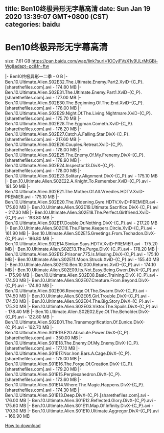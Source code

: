 
title: Ben10终极异形无字幕高清
date: Sun Jan 19 2020 13:39:07 GMT+0800 (CST)    
categories: baidu
---

# Ben10终极异形无字幕高清
size: 7.61 GB
 https://pan.baidu.com/wap/link?surl=1OCyjFVsX1v9ULrMtGBi-Wg&adapt=pc&fr=ftw
 
|- Ben10终极异形一二季 - 0 B
|- Ben.10.Ultimate.Alien.S02E32.The.Ultimate.Enemy.Part2.XviD-{C_P}.[sharethefiles.com].avi - 174.80 MB
|- Ben.10.Ultimate.Alien.S02E31.The.Ultimate.Enemy.Part1.XviD-{C_P}.[sharethefiles.com].avi - 177.00 MB
|- Ben.10.Ultimate.Alien.S02E30.The.Beginning.Of.The.End.XviD-{C_P}.[sharethefiles.com].avi - 176.00 MB
|- Ben.10.Ultimate.Alien.S02E29.Night.Of.The.Living.Nightmare.XviD-{C_P}.[sharethefiles.com].avi - 175.70 MB
|- Ben.10.Ultimate.Alien.S02E28.The.Eggman.Cometh.XviD-{C_P}.[sharethefiles.com].avi - 176.20 MB
|- Ben.10.Ultimate.Alien.S02E27.Catch.A.Falling.Star.DivX-{C_P}.[sharethefiles.com].avi - 217.60 MB
|- Ben.10.Ultimate.Alien.S02E26.Couples.Retreat.XviD-{C_P}.[sharethefiles.com].avi - 178.00 MB
|- Ben.10.Ultimate.Alien.S02E25.The.Enemy.Of.My.Frenemy.DivX-{C_P}.[sharethefiles.com].avi - 178.90 MB
|- Ben.10.Ultimate.Alien.S02E24.Inspector.13.DivX-{C_P}.[sharethefiles.com].avi - 178.00 MB
|- Ben.10.Ultimate.Alien.S02E23.Solitary.Alignment.DivX-{C_P}.avi - 175.10 MB
|- Ben.10.Ultimate.Alien.S02E22.A.Knight.To.Remember.XviD-{C_P}.avi - 181.50 MB
|- Ben.10.Ultimate.Alien.S02E21.The.Mother.Of.All.Vreedles.HDTV.XviD-PREMiER.avi - 175.10 MB
|- Ben.10.Ultimate.Alien.S02E20.The.Widening.Gyre.HDTV.XviD-PREMiER.avi - 175.80 MB
|- Ben.10.Ultimate.Alien.S02E19.Ultimate.Sacrifice.DivX-{C_P}.avi - 217.30 MB
|- Ben.10.Ultimate.Alien.S02E18.The.Perfect.Girlfriend.XviD-{C_P}.avi - 193.80 MB
|- Ben.10.Ultimate.Alien.S02E17.Double.Or.Nothing.DivX-{C_P}.avi - 217.20 MB
|- Ben.10.Ultimate.Alien.S02E16.The.Flame.Keepers.Circle.XviD-{C_P}.avi - 161.90 MB
|- Ben.10.Ultimate.Alien.S02E15.Greetings.From.Techadon.DivX-{C_P}.avi - 186.80 MB
|- Ben.10.Ultimate.Alien.S02E14.Simian.Says.HDTV.XviD-PREMiER.avi - 175.20 MB
|- Ben.10.Ultimate.Alien.S02E13.The.Purge.DivX-{C_P}.avi - 178.20 MB
|- Ben.10.Ultimate.Alien.S02E12.Prisoner.775.Is.Missing.DivX-{C_P}.avi - 175.10 MB
|- Ben.10.Ultimate.Alien.S02E11.Moon.Struck.XviD-{C_P}.avi - 155.40 MB
|- Ben.10.Ultimate.Alien.S02E10.Ben.10,000.Returns.XviD-{C_P}.avi - 174.10 MB
|- Ben.10.Ultimate.Alien.S02E09.Its.Not.Easy.Being.Gwen.DivX-{C_P}.avi - 175.90 MB
|- Ben.10.Ultimate.Alien.S02E08.Basic.Training.DivX-{C_P}.avi - 174.50 MB
|- Ben.10.Ultimate.Alien.S02E07.Creature.From.Beyond.DivX-{C_P}.avi - 174.90 MB
|- Ben.10.Ultimate.Alien.S02E06.Revenge.Of.The.Swarm.DivX-{C_P}.avi - 174.50 MB
|- Ben.10.Ultimate.Alien.S02E05.Girl.Trouble.DivX-{C_P}.avi - 174.50 MB
|- Ben.10.Ultimate.Alien.S02E04.The.Big.Story.DivX-{C_P}.avi - 175.20 MB
|- Ben.10.Ultimate.Alien.S02E03.Viktor.The.Spoils.DivX-{C_P}.avi - 178.40 MB
|- Ben.10.Ultimate.Alien.S02E02.Eye.Of.The.Beholder.DivX-{C_P}.avi - 122.80 MB
|- Ben.10.Ultimate.Alien.S02E01.The.Transmogrification.Of.Eunice.DivX-{C_P}.avi - 162.70 MB
|- Ben.10.Ultimate.Alien.S01E19.E20.Absolute.Power.DivX-{C_P}.[sharethefiles.com].avi - 350.00 MB
|- Ben.10.Ultimate.Alien.S01E18.The.Enemy.Of.My.Enemy.DivX-{C_P}.[sharethefiles.com].avi - 177.10 MB
|- Ben.10.Ultimate.Alien.S01E17.Nor.Iron.Bars.A.Cage.DivX-{C_P}.[sharethefiles.com].avi - 175.00 MB
|- Ben.10.Ultimate.Alien.S01E16.The.Forge.Of.Creation.DivX-{C_P}.[sharethefiles.com].avi - 179.20 MB
|- Ben.10.Ultimate.Alien.S01E15.Perplexahedron.DivX-{C_P}.[sharethefiles.com].avi - 173.60 MB
|- Ben.10.Ultimate.Alien.S01E14.Where.The.Magic.Happens.DivX-{C_P}.[sharethefiles.com].avi - 174.30 MB
|- Ben.10.Ultimate.Alien.S01E13.Deep.DivX-{C_P}.[sharethefiles.com].avi - 176.00 MB
|- Ben.10.Ultimate.Alien.S01E12.Reflected.Glory.DivX-{C_P}.avi - 175.60 MB
|- Ben.10.Ultimate.Alien.S01E11.Map.Of.Infinity.DivX-{C_P}.avi - 170.30 MB
|- Ben.10.Ultimate.Alien.S01E10.Ultimate.Aggregor.DivX-{C_P}.avi - 169.90 MB

[How to download](https://bpcam.bemobtrk.com/go/2ceec3aa-1ca2-46d6-b9ff-aaa5c184517c?jno=3332)